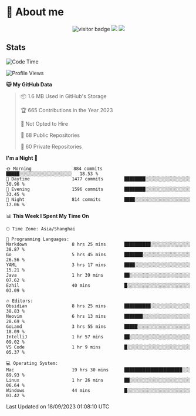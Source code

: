 <!-- ![](https://youpai.roccoshi.top/img/20200804214216.png) -->

# 🧐 About me
 
<p align="center">
<img src="https://visitor-badge.laobi.icu/badge?page_id=Lincest.Lincest&title=hits" alt="visitor badge"/>
<a href="mailto:imroccoshi@gmail.com"><img src="https://img.shields.io/badge/gmail-imroccoshi%40gmail.com-red"></a>
<a href="https://blog.roccoshi.top"><img src="https://img.shields.io/badge/blog-roccoshi-green"></a>
</p>

## Stats

<!--START_SECTION:waka-->
![Code Time](http://img.shields.io/badge/Code%20Time-562%20hrs%2058%20mins-blue)

![Profile Views](http://img.shields.io/badge/Profile%20Views-10-blue)

**🐱 My GitHub Data** 

> 📦 1.6 MB Used in GitHub's Storage 
 > 
> 🏆 665 Contributions in the Year 2023
 > 
> 🚫 Not Opted to Hire
 > 
> 📜 68 Public Repositories 
 > 
> 🔑 60 Private Repositories 
 > 
**I'm a Night 🦉** 

```text
🌞 Morning                884 commits         █████░░░░░░░░░░░░░░░░░░░░   18.53 % 
🌆 Daytime                1477 commits        ████████░░░░░░░░░░░░░░░░░   30.96 % 
🌃 Evening                1596 commits        ████████░░░░░░░░░░░░░░░░░   33.45 % 
🌙 Night                  814 commits         ████░░░░░░░░░░░░░░░░░░░░░   17.06 % 
```


📊 **This Week I Spent My Time On** 

```text
🕑︎ Time Zone: Asia/Shanghai

💬 Programming Languages: 
Markdown                 8 hrs 25 mins       ██████████░░░░░░░░░░░░░░░   38.87 % 
Go                       5 hrs 45 mins       ███████░░░░░░░░░░░░░░░░░░   26.56 % 
YAML                     3 hrs 17 mins       ████░░░░░░░░░░░░░░░░░░░░░   15.21 % 
Java                     1 hr 39 mins        ██░░░░░░░░░░░░░░░░░░░░░░░   07.62 % 
Ezhil                    40 mins             █░░░░░░░░░░░░░░░░░░░░░░░░   03.09 % 

🔥 Editors: 
Obsidian                 8 hrs 25 mins       ██████████░░░░░░░░░░░░░░░   38.83 % 
Neovim                   6 hrs 13 mins       ███████░░░░░░░░░░░░░░░░░░   28.69 % 
GoLand                   3 hrs 55 mins       █████░░░░░░░░░░░░░░░░░░░░   18.09 % 
IntelliJ                 1 hr 57 mins        ██░░░░░░░░░░░░░░░░░░░░░░░   09.02 % 
VS Code                  1 hr 9 mins         █░░░░░░░░░░░░░░░░░░░░░░░░   05.37 % 

💻 Operating System: 
Mac                      19 hrs 30 mins      ██████████████████████░░░   89.93 % 
Linux                    1 hr 26 mins        ██░░░░░░░░░░░░░░░░░░░░░░░   06.64 % 
Windows                  44 mins             █░░░░░░░░░░░░░░░░░░░░░░░░   03.42 % 
```


 Last Updated on 18/09/2023 01:08:10 UTC
<!--END_SECTION:waka-->


